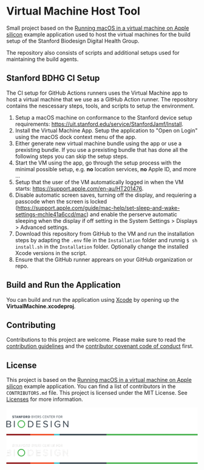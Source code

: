 <!--

This source file is part of the Stanford BDGH VirtualMachine project

SPDX-FileCopyrightText: 2023 Stanford University

SPDX-License-Identifier: MIT

-->

# Virtual Machine Host Tool

Small project based on the [Running macOS in a virtual machine on Apple silicon](https://developer.apple.com/documentation/virtualization/running_macos_in_a_virtual_machine_on_apple_silicon) example application used to host the virtual machines for the build setup of the Stanford Biodesign Digital Health Group.

The repository also consists of scripts and additional setups used for maintaining the build agents.

## Stanford BDHG CI Setup

The CI setup for GitHub Actions runners uses the Virtual Machine app to host a virtual machine that we use as a GitHub Action runner.
The repository contains the nescessary steps, tools, and scripts to setup the environment.
1. Setup a macOS machine on conformance to the Stanford device setup requirements: https://uit.stanford.edu/service/StanfordJamf/Install.
2. Install the Virtual Machine App. Setup the application to "Open on Login" using the macOS dock context menu of the app.
3. Either generate new virtual machine bundle using the app or use a prexisting bundle. If you use a prexisting bundle that has done all the following steps you can skip the setup steps.
4. Start the VM using the app, go through the setup process with the minimal possible setup, e.g. **no** location services, **no** Apple ID, and more ...
5. Setup that the user of the VM automatically logged in when the VM starts: https://support.apple.com/en-au/HT201476.
6. Disable automatic screen saves, turning off the display, and requiering a passcode when the screen is locked (https://support.apple.com/guide/mac-help/set-sleep-and-wake-settings-mchle41a6ccd/mac) and enable the perserve automatic sleeping when the display if off setting in the System Settings > Displays > Advanced settings.
6. Download this repository from GitHub to the VM and run the installation steps by adapting the `.env` file in the `Installation` folder and runnig `$ sh install.sh` in the `Installation` folder. Optionally change the installed Xcode versions in the script.
7. Ensure that the GitHub runner apprears on your GitHub organization or repo.

## Build and Run the Application

You can build and run the application using [Xcode](https://developer.apple.com/xcode/) by opening up the **VirtualMachine.xcodeproj**.

## Contributing

Contributions to this project are welcome. Please make sure to read the [contribution guidelines](https://github.com/StanfordSpezi/.github/blob/main/CONTRIBUTING.md) and the [contributor covenant code of conduct](https://github.com/StanfordSpezi/.github/blob/main/CODE_OF_CONDUCT.md) first.


## License

This project is based on the [Running macOS in a virtual machine on Apple silicon](https://developer.apple.com/documentation/virtualization/running_macos_in_a_virtual_machine_on_apple_silicon) example application.
You can find a list of contributors in the `CONTRIBUTORS.md` file.
This project is licensed under the MIT License. See [Licenses](https://github.com/StanfordSpezi/Spezi/tree/main/LICENSES) for more information.

![Spezi Footer](https://raw.githubusercontent.com/StanfordSpezi/.github/main/assets/FooterLight.png#gh-light-mode-only)
![Spezi Footer](https://raw.githubusercontent.com/StanfordSpezi/.github/main/assets/FooterDark.png#gh-dark-mode-only)
